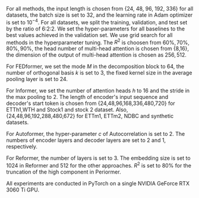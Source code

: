 For all methods, the input length is chosen from {24, 48, 96, 192, 336} for all datasets, the batch size is set to 32, and the learning rate in Adam optimizer is set to $10^{-4}$. For all datasets, we split the training, validation, and test set by the ratio of 6:2:2. We set the hyper-parameters for all baselines to the best values achieved in the validation set. We use grid search for all methods in the hyperparameter tuning. 
The $R^{2}$ is choosen from $60\%,70\%,80\%,90\%$, the head number of multi-head attention is chosen from {8,16}, the dimension of the output of multi-head attention is chosen as ${256, 512}$. 

For FEDformer, we set the mode $M$ in the decomposition block to 64, the number of orthogonal basis $k$ is set to 3, the fixed kernel size in the average pooling layer is set to 24.

For Informer, we set the number of attention heads $h$ to 16 and the stride in the max pooling to 2. The length of encoder's input sequence and decoder's start token is chosen from {24,48,96,168,336,480,720} for ETTh1,WTH and Stock1 and stock 2 dataset. Also, {24,48,96,192,288,480,672} for ETTm1, ETTm2, NDBC and synthetic datasets.

For Autoformer, the hyper-parameter $c$ of Autocorrelation is set to 2. The numbers of encoder layers and decoder layers are set to 2 and 1, respectively. 

For Reformer, the number of layers is set to 3. The embedding size is set to 1024 in Reformer and 512 for the other approaches. $R^{2}$ is set to 80\% for the truncation of the high component  in Periormer.

All experiments are conducted in PyTorch on a single NVIDIA GeForce RTX 3060 Ti GPU.
